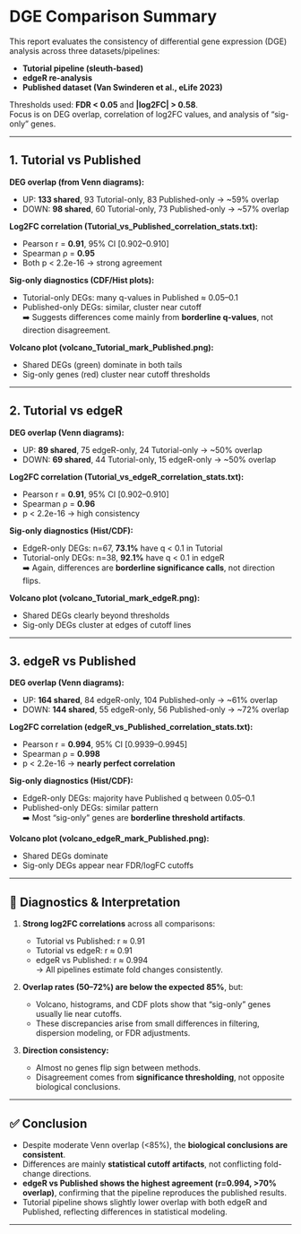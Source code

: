 # DGE Comparison Summary

This report evaluates the consistency of differential gene expression (DGE) analysis across three datasets/pipelines:

- **Tutorial pipeline (sleuth-based)**
- **edgeR re-analysis**
- **Published dataset (Van Swinderen et al., eLife 2023)**

Thresholds used: **FDR < 0.05** and **|log2FC| > 0.58**.  
Focus is on DEG overlap, correlation of log2FC values, and analysis of “sig-only” genes.

---

## 1. Tutorial vs Published

**DEG overlap (from Venn diagrams):**
- UP: **133 shared**, 93 Tutorial-only, 83 Published-only → ~59% overlap  
- DOWN: **98 shared**, 60 Tutorial-only, 73 Published-only → ~57% overlap  

**Log2FC correlation (Tutorial_vs_Published_correlation_stats.txt):**
- Pearson r = **0.91**, 95% CI [0.902–0.910]  
- Spearman ρ = **0.95**  
- Both p < 2.2e-16 → strong agreement  

**Sig-only diagnostics (CDF/Hist plots):**
- Tutorial-only DEGs: many q-values in Published ≈ 0.05–0.1  
- Published-only DEGs: similar, cluster near cutoff  
➡️ Suggests differences come mainly from **borderline q-values**, not direction disagreement.  

**Volcano plot (volcano_Tutorial_mark_Published.png):**  
- Shared DEGs (green) dominate in both tails  
- Sig-only genes (red) cluster near cutoff thresholds  

---

## 2. Tutorial vs edgeR

**DEG overlap (Venn diagrams):**
- UP: **89 shared**, 75 edgeR-only, 24 Tutorial-only → ~50% overlap  
- DOWN: **69 shared**, 44 Tutorial-only, 15 edgeR-only → ~50% overlap  

**Log2FC correlation (Tutorial_vs_edgeR_correlation_stats.txt):**
- Pearson r = **0.91**, 95% CI [0.902–0.910]  
- Spearman ρ = **0.96**  
- p < 2.2e-16 → high consistency  

**Sig-only diagnostics (Hist/CDF):**
- EdgeR-only DEGs: n=67, **73.1%** have q < 0.1 in Tutorial  
- Tutorial-only DEGs: n=38, **92.1%** have q < 0.1 in edgeR  
➡️ Again, differences are **borderline significance calls**, not direction flips.  

**Volcano plot (volcano_Tutorial_mark_edgeR.png):**  
- Shared DEGs clearly beyond thresholds  
- Sig-only DEGs cluster at edges of cutoff lines  

---

## 3. edgeR vs Published

**DEG overlap (Venn diagrams):**
- UP: **164 shared**, 84 edgeR-only, 104 Published-only → ~61% overlap  
- DOWN: **144 shared**, 55 edgeR-only, 56 Published-only → ~72% overlap  

**Log2FC correlation (edgeR_vs_Published_correlation_stats.txt):**
- Pearson r = **0.994**, 95% CI [0.9939–0.9945]  
- Spearman ρ = **0.998**  
- p < 2.2e-16 → **nearly perfect correlation**  

**Sig-only diagnostics (Hist/CDF):**
- EdgeR-only DEGs: majority have Published q between 0.05–0.1  
- Published-only DEGs: similar pattern  
➡️ Most “sig-only” genes are **borderline threshold artifacts**.  

**Volcano plot (volcano_edgeR_mark_Published.png):**  
- Shared DEGs dominate  
- Sig-only DEGs appear near FDR/logFC cutoffs  

---

## 🔎 Diagnostics & Interpretation

1. **Strong log2FC correlations** across all comparisons:
   - Tutorial vs Published: r ≈ 0.91  
   - Tutorial vs edgeR: r ≈ 0.91  
   - edgeR vs Published: r ≈ 0.994  
   → All pipelines estimate fold changes consistently.  

2. **Overlap rates (50–72%) are below the expected 85%**, but:
   - Volcano, histograms, and CDF plots show that “sig-only” genes usually lie near cutoffs.  
   - These discrepancies arise from small differences in filtering, dispersion modeling, or FDR adjustments.  

3. **Direction consistency:**  
   - Almost no genes flip sign between methods.  
   - Disagreement comes from **significance thresholding**, not opposite biological conclusions.  

---

## ✅ Conclusion

- Despite moderate Venn overlap (<85%), the **biological conclusions are consistent**.  
- Differences are mainly **statistical cutoff artifacts**, not conflicting fold-change directions.  
- **edgeR vs Published shows the highest agreement (r=0.994, >70% overlap)**, confirming that the pipeline reproduces the published results.  
- Tutorial pipeline shows slightly lower overlap with both edgeR and Published, reflecting differences in statistical modeling.  

---

